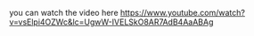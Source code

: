 you can watch the video here https://www.youtube.com/watch?v=vsElpi4OZWc&lc=UgwW-IVELSkO8AR7AdB4AaABAg
